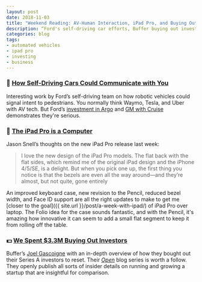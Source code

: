 ```yaml
---
layout: post
date: 2018-11-03
title: "Weekend Reading: AV-Human Interaction, iPad Pro, and Buying Out Investors"
description: “Ford's self-driving car efforts, Buffer buying out investors, and thoughts on the new iPad Pro.”
categories: blog
tags:
- automated vehicles
- ipad pro
- investing
- business
---
```


### 🚙 [How Self-Driving Cars Could Communicate with You](https://medium.com/self-driven/how-self-driving-cars-could-communicate-with-you-in-the-future-e814d276937f "How Self-Driving Cars Could Communicate with You")

Interesting work by Ford’s self-driving team on how robotic vehicles could signal intent to pedestrians. You normally think Waymo, Tesla, and Uber with AV tech. But Ford’s [investment in Argo](https://www.theverge.com/2017/8/16/16155254/argo-ai-ford-self-driving-car-autonomous "Ford + Argo") and [GM with Cruise](https://techcrunch.com/2018/05/31/gms-cruise-gets-2-25b-from-softbanks-vision-fund-1-1b-from-gm/ "Cruise Automation") demonstrates they're serious.

### 📲 [The iPad Pro is a Computer](https://sixcolors.com/post/2018/10/brooklyn-event-impressions-the-ipad-pro-is-a-computer/ "iPad Pro Event")

Jason Snell’s thoughts on the new iPad Pro release last week:

> I love the new design of the iPad Pro models. The flat back with the flat sides, which remind me of the original iPad design and the iPhone 4/5/SE, is a delight. But when you pick one up, the first thing you notice is that the bezels are even all the way around—and they’re almost, but not quite, gone entirely

An improved keyboard case, new revision to the Pencil, reduced bezel width, and Face ID support are all the right updates to make to get me [closer to the goal]({{ site.url }}/post/a-week-with-ipad/) of iPad Pro over laptop. The Folio idea for the case sounds fantastic, and with the Pencil, it's amazing how innovative it can seem to add a small flat segment to keep it from rolling off the table.

### 💵 [We Spent $3.3M Buying Out Investors](https://open.buffer.com/buying-out-investors/ "Buffer Buying Out Investors")

Buffer’s [Joel Gascoigne](https://twitter.com/joelgascoigne "Joel Gascoigne") with an in-depth overview of how they bought out their Series A investors to reset. Their _[Open](https://open.buffer.com/ "Buffer Open")_ blog series is worth a follow. They openly publish all sorts of insider details on running and growing a startup that are insightful for comparison.